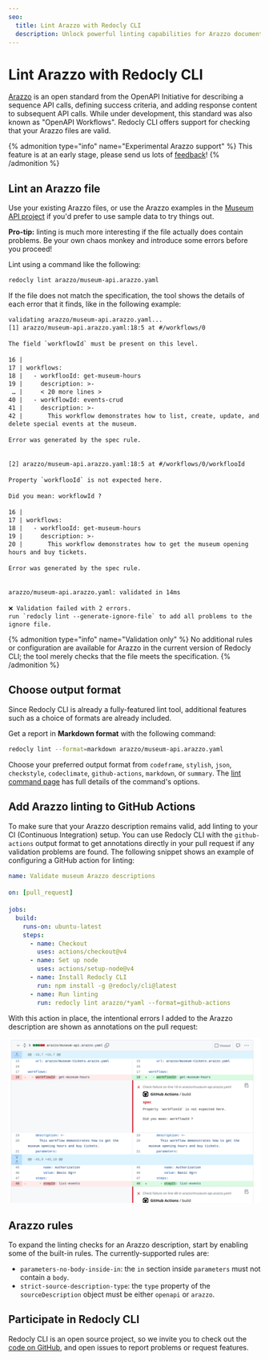 ```yaml
---
seo:
  title: Lint Arazzo with Redocly CLI
  description: Unlock powerful linting capabilities for Arazzo documents. Use the Redocly CLI to enforce basic validation, configure rules, or even build custom plugins for Arazzo.
---
```


# Lint Arazzo with Redocly CLI

[Arazzo](https://spec.openapis.org/arazzo/latest.html#arazzo-specification) is an open standard from the OpenAPI Initiative for describing a sequence API calls, defining success criteria, and adding response content to subsequent API calls.
While under development, this standard was also known as "OpenAPI Workflows".
Redocly CLI offers support for checking that your Arazzo files are valid.

{% admonition type="info" name="Experimental Arazzo support" %}
This feature is at an early stage, please send us lots of [feedback](https://github.com/redocly/redocly-cli/issues/new)!
{% /admonition %}

## Lint an Arazzo file

Use your existing Arazzo files, or use the Arazzo examples in the [Museum API project](https://github.com/Redocly/museum-openapi-example) if you'd prefer to use sample data to try things out.

**Pro-tip:** linting is much more interesting if the file actually does contain problems.
Be your own chaos monkey and introduce some errors before you proceed!

Lint using a command like the following:

```bash
redocly lint arazzo/museum-api.arazzo.yaml
```

If the file does not match the specification, the tool shows the details of each error that it finds, like in the following example:

```text
validating arazzo/museum-api.arazzo.yaml...
[1] arazzo/museum-api.arazzo.yaml:18:5 at #/workflows/0

The field `workflowId` must be present on this level.

16 |
17 | workflows:
18 |   - workflooId: get-museum-hours
19 |     description: >-
 … |     < 20 more lines >
40 |   - workflowId: events-crud
41 |     description: >-
42 |       This workflow demonstrates how to list, create, update, and delete special events at the museum.

Error was generated by the spec rule.


[2] arazzo/museum-api.arazzo.yaml:18:5 at #/workflows/0/workflooId

Property `workflooId` is not expected here.

Did you mean: workflowId ?

16 |
17 | workflows:
18 |   - workflooId: get-museum-hours
19 |     description: >-
20 |       This workflow demonstrates how to get the museum opening hours and buy tickets.

Error was generated by the spec rule.


arazzo/museum-api.arazzo.yaml: validated in 14ms

❌ Validation failed with 2 errors.
run `redocly lint --generate-ignore-file` to add all problems to the ignore file.
```

{% admonition type="info" name="Validation only" %}
No additional rules or configuration are available for Arazzo in the current version of Redocly CLI; the tool merely checks that the file meets the specification.
{% /admonition %}

## Choose output format

Since Redocly CLI is already a fully-featured lint tool, additional features such as a choice of formats are already included.

Get a report in **Markdown format** with the following command:

```bash
redocly lint --format=markdown arazzo/museum-api.arazzo.yaml
```

Choose your preferred output format from `codeframe`, `stylish`, `json`, `checkstyle`, `codeclimate`, `github-actions`, `markdown`, or `summary`.
The [lint command page](../commands/lint.md) has full details of the command's options.

## Add Arazzo linting to GitHub Actions

To make sure that your Arazzo description remains valid, add linting to your CI (Continuous Integration) setup.
You can use Redocly CLI with the `github-actions` output format to get annotations directly in your pull request if any validation problems are found.
The following snippet shows an example of configuring a GitHub action for linting:

```yaml
name: Validate museum Arazzo descriptions

on: [pull_request]

jobs:
  build:
    runs-on: ubuntu-latest
    steps:
      - name: Checkout
        uses: actions/checkout@v4
      - name: Set up node
        uses: actions/setup-node@v4
      - name: Install Redocly CLI
        run: npm install -g @redocly/cli@latest
      - name: Run linting
        run: redocly lint arazzo/*yaml --format=github-actions
```

With this action in place, the intentional errors I added to the Arazzo description are shown as annotations on the pull request:

![Screenshot of annotation flagging "workfloo" as an unexpected value and suggesting "workflow"](images/museum-arazzo-lint.png)

## Arazzo rules

To expand the linting checks for an Arazzo description, start by enabling
some of the built-in rules. The currently-supported rules are:

- `parameters-no-body-inside-in`: the `in` section inside `parameters` must not contain a `body`.
- `strict-source-description-type`: the `type` property of the `sourceDescription` object must be either `openapi` or `arazzo`.

## Participate in Redocly CLI

Redocly CLI is an open source project, so we invite you to check out the [code on GitHub](https://github.com/Redocly/redocly-cli/), and open issues to report problems or request features.
